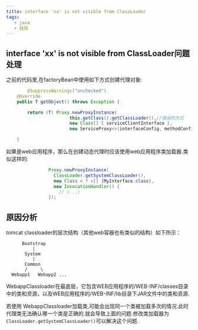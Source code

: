 ```yaml
---
title: interface 'xx' is not visible from ClassLoader
tags: 
   - java
   - 经验
---
```


## interface 'xx' is not visible from ClassLoader问题处理


之前的代码里,在factoryBean中使用如下方式创建代理对象:

```java
        @SuppressWarnings("unchecked")
	@Override
	public T getObject() throws Exception {

		return (T) Proxy.newProxyInstance(
                        this.getClass().getClassLoader(),//错误的方式
                        new Class[] { serviceClientInterface },
                        new ServiceProxy<>(interfaceConfig, methodConfigs));

	}
```

如果是web应用程序，那么在创建动态代理时应该使用web应用程序类加载器.类似这样的:

```java
                Proxy.newProxyInstance(
                  ClassLoader.getSystemClassLoader(),
                  new Class < ? >[] {MyInterface.class},
                  new InvocationHandler() {
                    // (...)
                });
```


## 原因分析

tomcat classloader的层次结构（其他web容器也有类似的结构）如下所示：

```
      Bootstrap
          |
       System
          |
       Common
       /     \
  Webapp1   Webapp2 ... 
```

 WebappClassloader在最底层，它包含WEB应用程序的/WEB-INF/classes目录中的类和资源，以及WEB应用程序的/WEB-INF/lib目录下JAR文件中的类和资源.

若使用 WebappClassloader加载类,可能会出现同一个类被加载多次的情况.此时代理类无法确认哪一个类是正确的.就会导致上面的问题.修改类加载器为 `ClassLoader.getSystemClassLoader()`可以解决这个问题.
